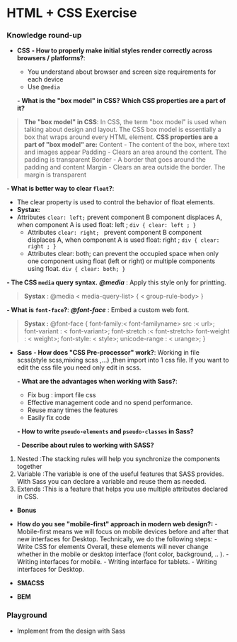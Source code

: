 # HTML + CSS Exercise

### Knowledge round-up

- **CSS**
  **- How to properly make initial styles render correctly across browsers / platforms?**:
  - You understand about browser and screen size requirements for each device 
  - Use `@media`

  **- What is the "box model" in CSS? Which CSS properties are a part of it?**

> **The "box model" in CSS**:
> In CSS, the term "box model" is used when talking about design and layout.
The CSS box model is essentially a box that wraps around every HTML element. 
**CSS properties are a part of "box model" are:**
Content - The content of the box, where text and images appear
Padding - Clears an area around the content. The padding is transparent
Border - A border that goes around the padding and content
Margin - Clears an area outside the border. The margin is transparent

  
  **- What is better way to clear `float`?**:
  - The clear property is used to control the behavior of float elements.
  - **Systax:**
  - Attributes `clear: left;` prevent component B component displaces A, when component A is used float: left ;
   `div {
    clear: left ;
		}`
	- Attributes `clear: right; ` prevent component B component displaces A, when component A is used float: right ; 
  `div {
    clear: right ;
		}`
	- Attributes clear: both; can prevent the occupied space when only one component using float (left or right) or multiple components using float.
	`div {
    clear: both;
		}`
 
  **- The CSS `media` query syntax.**
  ***@media*** : Apply this style only for printting.
>**Systax** :
>@media  < media-query-list> {
>  < group-rule-body>
>}		

  **- What is `font-face`?**: 
  ***@font-face*** : Embed a custom web font.
> **Systax :**
>  @font-face {
	font-family:< font-familyname>
	src :< url>;
	font-variant : < font-variant>;
	font-stretch :< font-stretch>
	font-weight : < weight>;
	font-style: < style>;
	unicode-range : < urange>;
}

- **Sass**
  **- How does "CSS Pre-processor" work?**:
  Working in file scss(style scss,mixing scss ,...) ,then import into 1 css file. 
If you want to edit the css file you need only  edit in scss.

  **- What are the advantages when working with Sass?**:
	- Fix bug : import file css
	- Effective management code and no spend performance.  
	- Reuse many times the features 
	- Easily fix code
	

  **- How to write `pseudo-elements` and `pseudo-classes` in Sass?**
  
  **- Describe about rules to working with SASS?**
1. Nested :The stacking rules will help you synchronize the components together
2. Variable :The variable is one of the useful features that SASS provides. With Sass you can declare a variable and reuse them as needed.
3. Extends :This is a feature that helps you use multiple attributes declared in CSS.

- **Bonus**

 - **How do you see "mobile-first" approach in modern web design?:**
		  - Mobile-first means we will focus on mobile devices before and after that new interfaces for Desktop. Technically, we do the following steps: 
		  -  Write CSS for elements Overall, these elements will never change whether in the mobile or desktop interface (font color, background, .. ). 
		  -  Writing interfaces for mobile. 
		  -  Writing interface for tablets. 
		  -  Writing interfaces for Desktop.
  - **SMACSS**
  - **BEM**

### Playground
- Implement from the design with Sass

